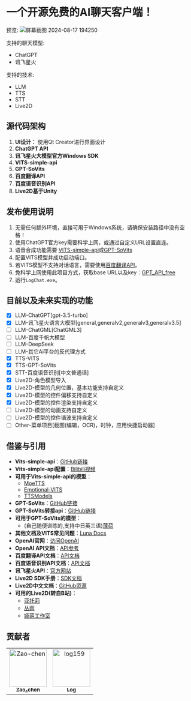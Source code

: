 # 一个开源免费的AI聊天客户端！

预览:
![屏幕截图 2024-08-17 194250](https://github.com/user-attachments/assets/793a8da1-ef0d-4db6-8c05-5a6f49c101d6)


支持的聊天模型:
- ChatGPT
- 讯飞星火

支持的技术:
- LLM
- TTS
- STT
- Live2D

## 源代码架构

1. **UI设计：** 使用Qt Creator进行界面设计
2. **ChatGPT API**
3. **讯飞星火大模型官方Windows SDK**
4. **VITS-simple-api**
5. **GPT-SoVits**
6. **百度翻译API**
7. **百度语音识别API**
8. **Live2D基于Unity**

## 发布使用说明

1. 无需任何额外环境，直接可用于Windows系统，请确保安装路径中没有空格！
2. 使用ChatGPT官方key需要科学上网，或通过自定义URL设置直连。
3. 语音合成功能需要 [VITS-simple-api](https://github.com/Artrajz/vits-simple-api/tree/main)或[GPT-SoVits](https://github.com/RVC-Boss/GPT-SoVITS)
4. 配置VITS模型并成功启动端口。
5. 若VITS模型不支持对话语言，需要使用[百度翻译API](https://fanyi-api.baidu.com/)。
6. 免科学上网使用此项目方式，获取base URL以及key：[GPT_API_free](https://github.com/chatanywhere/GPT_API_free)
7. 运行`LogChat.exe`。

## 目前以及未来实现的功能
 - [x] LLM-ChatGPT[gpt-3.5-turbo]
 - [x] LLM-讯飞星火语言大模型[general,generalv2,generalv3,generalv3.5]
 - [ ] LLM-ChatGML[ChatGML3]
 - [ ] LLM-百度千帆大模型
 - [ ] LLM-DeepSeek
 - [ ] LLM-其它Ai平台的反代理方式
 - [x] TTS-VITS
 - [x] TTS-GPT-SoVits
 - [x] STT-百度语音识别[中文普通话]
 - [x] Live2D-角色模型导入
 - [x] Live2D-模型的几何位置，基本功能支持自定义
 - [x] Live2D-模型的控件偏移支持自定义
 - [x] Live2D-模型的控件渲染支持自定义
 - [ ] Live2D-模型的动画支持自定义
 - [ ] Live2D-模型的控件谐波支持自定义
 - [ ] Other-菜单项目[截图(编辑，OCR)，时钟，应用快捷启动器]

## 借鉴与引用

- **Vits-simple-api**：[GitHub链接](https://github.com/Artrajz/vits-simple-api/tree/v0.2.0)
- **Vits-simple-api配置**：[Bilibili视频](https://www.bilibili.com/video/BV1ku4y1R73r)
- **可用于Vits-simple-api的模型**：
  - [MoeTTS](https://github.com/luoyily/MoeTTS)
  - [Emotional-VITS](https://github.com/Ikaros-521/emotional-vits/releases)
  - [TTSModels](https://github.com/CjangCjengh/TTSModels)
- **GPT-SoVits**：[GitHub链接](https://github.com/RVC-Boss/GPT-SoVITS)
- **GPT-SoVits转接api**：[GitHub链接](https://github.com/jianchang512/gptsovits-api)
- **可用于GPT-SoVits的模型**：
  - (自己随便训练的,支持中日英三语)[薄荷](https://www.bilibili.com/video/BV1wy411B7uE)
- **其他文档及VITS常见问题**：[Luna Docs](https://luna.docs.ie.cx/)
- **OpenAI官网**：[访问OpenAI](https://openai.com/)
- **OpenAI API文档**：[API参考](https://platform.openai.com/docs/api-reference/introduction)
- **百度翻译API文档**：[API文档](https://fanyi-api.baidu.com/doc/11)
- **百度语音识别API文档**：[API文档](https://ai.baidu.com/ai-doc/SPEECH/Jlbxdezuf)
- **讯飞星火API**：[官方网站](https://xinghuo.xfyun.cn/sparkapi)
- **Live2D SDK手册**：[SDK文档](https://docs.live2d.com/zh-CHS/cubism-sdk-manual/top/)
- **Live2D中文文档**：[GitHub资源](https://github.com/gtf35/live2d_unity_sdk_chinese_document)
- **可用的Live2D(转自B站)**：
  - [亚托莉](https://www.bilibili.com/video/BV1zg4y1b7Yu)
  - [丛雨](https://www.bilibili.com/video/BV1mb4y1i7xu)
  - [娅萌工作室](https://www.bilibili.com/video/BV1kX4y1677W)
## 贡献者

<!-- readme: collaborators,contributors -start -->
<table>
<tr>
    <td align="center">
        <a href="https://github.com/Zao-chen">
            <img src="https://avatars.githubusercontent.com/u/77674075?v=4" width="100;" alt="Zao-chen"/>
            <br />
            <sub><b>Zao_chen</b></sub>
        </a>
    </td>
    <td align="center">
        <a href="https://github.com/log159">
            <img src="https://avatars.githubusercontent.com/u/121474554?v=4" width="100;" alt="log159"/>
            <br />
            <sub><b>Log</b></sub>
        </a>
    </td></tr>
</table>
<!-- readme: collaborators,contributors -end -->

